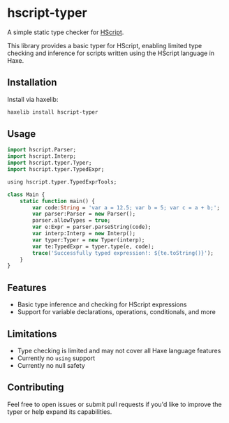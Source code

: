 # hscript-typer

A simple static type checker for [HScript](https://github.com/FunkinCrew/hscript/).

This library provides a basic typer for HScript, enabling limited type checking and inference for scripts written using the HScript language in Haxe.

## Installation

Install via haxelib:

```bash
haxelib install hscript-typer
```

## Usage

```haxe
import hscript.Parser;
import hscript.Interp;
import hscript.typer.Typer;
import hscript.typer.TypedExpr;

using hscript.typer.TypedExprTools;

class Main {
    static function main() {
        var code:String = 'var a = 12.5; var b = 5; var c = a + b;';
        var parser:Parser = new Parser();
        parser.allowTypes = true;
        var e:Expr = parser.parseString(code);
        var interp:Interp = new Interp();
        var typer:Typer = new Typer(interp);
        var te:TypedExpr = typer.type(e, code);
        trace('Successfully typed expression!: ${te.toString()}');
    }
}
```

## Features

- Basic type inference and checking for HScript expressions
- Support for variable declarations, operations, conditionals, and more

## Limitations

- Type checking is limited and may not cover all Haxe language features
- Currently no `using` support
- Currently no null safety

## Contributing

Feel free to open issues or submit pull requests if you'd like to improve the typer or help expand its capabilities.
